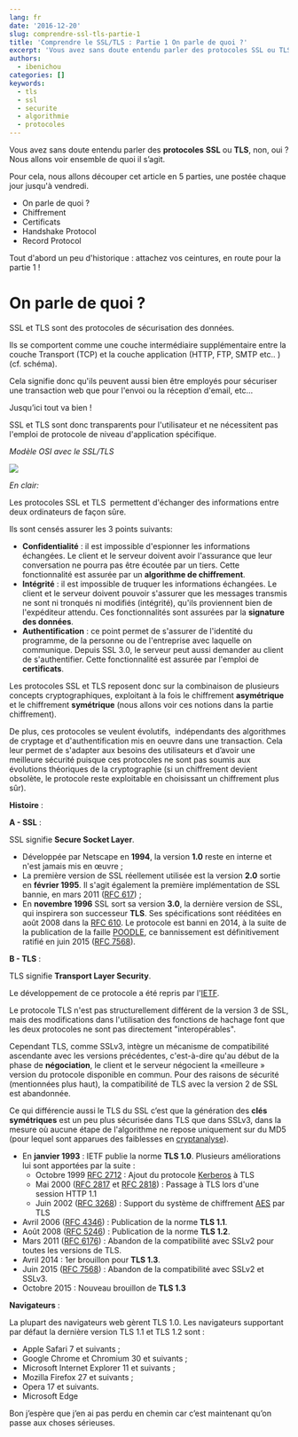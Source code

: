 ```yaml
---
lang: fr
date: '2016-12-20'
slug: comprendre-ssl-tls-partie-1
title: 'Comprendre le SSL/TLS : Partie 1 On parle de quoi ?'
excerpt: 'Vous avez sans doute entendu parler des protocoles SSL ou TLS, non, oui ?'
authors:
  - ibenichou
categories: []
keywords:
  - tls
  - ssl
  - securite
  - algorithmie
  - protocoles
---
```



Vous avez sans doute entendu parler des **protocoles** **SSL** ou **TLS**, non, oui ?
Nous allons voir ensemble de quoi il s’agit.

Pour cela, nous allons découper cet article en 5 parties, une postée chaque jour jusqu'à vendredi.

* On parle de quoi ?
* Chiffrement
* Certificats
* Handshake Protocol
* Record Protocol

Tout d'abord un peu d'historique : attachez vos ceintures, en route pour la partie 1 !

# On parle de quoi ?

SSL et TLS sont des protocoles de sécurisation des données.

Ils se comportent comme une couche intermédiaire supplémentaire entre la couche Transport (TCP) et la couche application (HTTP, FTP, SMTP etc.. ) (cf. schéma).

Cela signifie donc qu'ils peuvent aussi bien être employés pour sécuriser une transaction web que pour l'envoi ou la réception d'email, etc…

Jusqu’ici tout va bien !

SSL et TLS sont donc transparents pour l'utilisateur et ne nécessitent pas l'emploi de protocole de niveau d'application spécifique.

*Modèle OSI avec le SSL/TLS*

<img src="{{ site.baseurl }}/assets/2016-12-20-comprendre-ssl-tls-partie-1/tls-in-osi.png" />

*En clair:*

Les protocoles SSL et TLS  permettent d'échanger des informations entre deux ordinateurs de façon sûre.

Ils sont censés assurer les 3 points suivants:

* **Confidentialité** : il est impossible d'espionner les informations échangées. Le client et le serveur doivent avoir l'assurance que leur conversation ne pourra pas être écoutée par un tiers. Cette fonctionnalité est assurée par un **algorithme de chiffrement**.
* **Intégrité** : il est impossible de truquer les informations échangées. Le client et le serveur doivent pouvoir s'assurer que les messages transmis ne sont ni tronqués ni modifiés (intégrité), qu'ils proviennent bien de l'expéditeur attendu. Ces fonctionnalités sont assurées par la **signature des données**.
* **Authentification** : ce point permet de s'assurer de l'identité du programme, de la personne ou de l'entreprise avec laquelle on communique. Depuis SSL 3.0, le serveur peut aussi demander au client de s'authentifier. Cette fonctionnalité est assurée par l'emploi de **certificats**.

Les protocoles SSL et TLS reposent donc sur la combinaison de plusieurs concepts cryptographiques, exploitant à la fois le chiffrement **asymétrique** et le chiffrement **symétrique** (nous allons voir ces notions dans la partie chiffrement).

De plus, ces protocoles se veulent évolutifs,  indépendants des algorithmes de cryptage et d'authentification mis en oeuvre dans une transaction. Cela leur permet de s'adapter aux besoins des utilisateurs et d’avoir une meilleure sécurité puisque ces protocoles ne sont pas soumis aux évolutions théoriques de la cryptographie (si un chiffrement devient obsolète, le protocole reste exploitable en choisissant un chiffrement plus sûr).

**Histoire** :

**A - SSL** :

SSL signifie **Secure Socket Layer**.

* Développée par Netscape en **1994**, la version **1.0** reste en interne et n'est jamais mis en œuvre ;
* La première version de SSL réellement utilisée est la version **2.0** sortie en **février 1995**.
Il s'agit également la première implémentation de SSL bannie, en mars 2011 ([RFC 617](https://tools.ietf.org/html/rfc6176)) ;
* En **novembre 1996** SSL sort sa version **3.0**, la dernière version de SSL, qui inspirera son successeur **TLS**. Ses spécifications sont rééditées en août 2008 dans la [RFC 610](https://tools.ietf.org/html/rfc6101).
Le protocole est banni en 2014, à la suite de la publication de la faille [POODLE](https://fr.wikipedia.org/wiki/POODLE), ce bannissement est définitivement ratifié en juin 2015 ([RFC 7568](https://tools.ietf.org/html/rfc7568)).

**B - TLS** :

TLS signifie **Transport Layer Security**.

Le développement de ce protocole a été repris par l'[IETF](https://www.ietf.org/).

Le protocole TLS n'est pas structurellement différent de la version 3 de SSL, mais des modifications dans l'utilisation des fonctions de hachage font que les deux protocoles ne sont pas directement "interopérables".

Cependant TLS, comme SSLv3, intègre un mécanisme de compatibilité ascendante avec les versions précédentes, c'est-à-dire qu'au début de la phase de **négociation**, le client et le serveur négocient la «meilleure » version du protocole disponible en commun. Pour des raisons de sécurité (mentionnées plus haut), la compatibilité de TLS avec la version 2 de SSL est abandonnée.

Ce qui différencie aussi le TLS du SSL c’est que la génération des **clés symétriques** est un peu plus sécurisée dans TLS que dans SSLv3, dans la mesure où aucune étape de l'algorithme ne repose uniquement sur du MD5 (pour lequel sont apparues des faiblesses en [cryptanalyse](https://fr.wikipedia.org/wiki/Cryptanalyse)).

* En **janvier 1993** : IETF publie la norme **TLS 1.0**. Plusieurs améliorations lui sont apportées par la suite :
    * Octobre 1999 [RFC 2712](https://tools.ietf.org/html/rfc2712) : Ajout du protocole [Kerberos](https://fr.wikipedia.org/wiki/Kerberos_(protocole)) à TLS
    * Mai 2000 ([RFC 2817](https://tools.ietf.org/html/rfc2817) et [RFC 2818](https://tools.ietf.org/html/rfc2818)) : Passage à TLS lors d'une session HTTP 1.1
    * Juin 2002 ([RFC 3268](https://tools.ietf.org/html/rfc3268)) : Support du système de chiffrement [AES](https://fr.wikipedia.org/wiki/Standard_de_chiffrement_avanc%C3%A9) par TLS
* Avril 2006 ([RFC 4346](https://tools.ietf.org/html/rfc4346)) : Publication de la norme **TLS 1.1**.
* Août 2008 ([RFC 5246](https://tools.ietf.org/html/rfc5246)) : Publication de la norme **TLS 1.2**.
* Mars 2011 ([RFC 6176](https://tools.ietf.org/html/rfc6176)) : Abandon de la compatibilité avec SSLv2 pour toutes les versions de TLS.
* Avril 2014 : 1er brouillon pour **TLS 1.3**.
* Juin 2015 ([RFC 7568](https://tools.ietf.org/html/rfc7568)) : Abandon de la compatibilité avec SSLv2 et SSLv3.
* Octobre 2015 : Nouveau brouillon de **TLS 1.3**

**Navigateurs** :

La plupart des navigateurs web gèrent TLS 1.0. Les navigateurs supportant par défaut la dernière version TLS 1.1 et TLS 1.2 sont :
* Apple Safari 7 et suivants ;
* Google Chrome et Chromium 30 et suivants ;
* Microsoft Internet Explorer 11 et suivants ;
* Mozilla Firefox 27 et suivants ;
* Opera 17 et suivants.
* Microsoft Edge

Bon j’espère que j’en ai pas perdu en chemin car c’est maintenant qu’on passe aux choses sérieuses.
